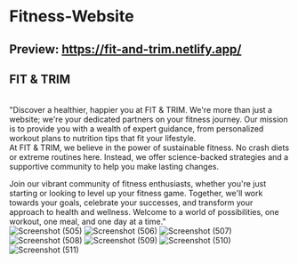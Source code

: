 # Fitness-Website  
## Preview: https://fit-and-trim.netlify.app/
## FIT & TRIM
<br>
"Discover a healthier, happier you at FIT & TRIM. We're more than just a website; we're your dedicated partners on your fitness journey. Our mission is to provide you with a wealth of expert guidance, from personalized workout plans to nutrition tips that fit your lifestyle. </br>
At FIT & TRIM, we believe in the power of sustainable fitness. No crash diets or extreme routines here. Instead, we offer science-backed strategies and a supportive community to help you make lasting changes. <br>

Join our vibrant community of fitness enthusiasts, whether you're just starting or looking to level up your fitness game. Together, we'll work towards your goals, celebrate your successes, and transform your approach to health and wellness. Welcome to a world of possibilities, one workout, one meal, and one day at a time."
<br>
![Screenshot (505)](https://github.com/YannKamche/Fitness-Website/assets/122357201/b1a554c8-f2d5-45fa-8000-7f24ffd4a66b)
![Screenshot (506)](https://github.com/YannKamche/Fitness-Website/assets/122357201/d779b60d-51e0-4422-9e65-db4a5e508529)
![Screenshot (507)](https://github.com/YannKamche/Fitness-Website/assets/122357201/718eeae8-a758-4264-a2ea-30aa9158e1a8)
![Screenshot (508)](https://github.com/YannKamche/Fitness-Website/assets/122357201/b97707bc-9b3e-4def-a05c-ae5d19da1927)
![Screenshot (509)](https://github.com/YannKamche/Fitness-Website/assets/122357201/80e06c9d-acd3-422a-ad71-d3edb23ec237)
![Screenshot (510)](https://github.com/YannKamche/Fitness-Website/assets/122357201/4661083f-02a0-4d25-929e-5a9665f85a77)
![Screenshot (511)](https://github.com/YannKamche/Fitness-Website/assets/122357201/3441173e-0eb5-4187-938d-ac4506320800)


